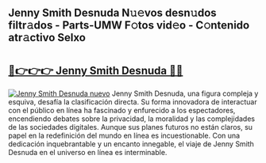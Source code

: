 ## Jenny Smith Desnuda N𝚞𝚎vos desn𝚞dos filtr𝚊dos - Parts-UMW F𝚘tos vid𝚎o - C𝚘ntenido atr𝚊ctivo Selxo

# <h2><a href="http://mb9y8p.tromn.icu/?c=Jenny+Smith+Desnuda">🔗👉👉👉 Jenny Smith Desnuda 🔗🔗</a></h2>

[![Jenny Smith Desnuda nuevo](https://i.imgur.com/pEAQMta.gif)](http://mb9y8p.tromn.icu/?c=Jenny+Smith+Desnuda)
Jenny Smith Desnuda, una figura compleja y esquiva, desafía la clasificación directa. Su forma innovadora de interactuar con el público en línea ha fascinado y enfurecido a los espectadores, encendiendo debates sobre la privacidad, la moralidad y las complejidades de las sociedades digitales. Aunque sus planes futuros no están claros, su papel en la redefinición del mundo en línea es incuestionable. Con una dedicación inquebrantable y un encanto innegable, el viaje de Jenny Smith Desnuda en el universo en línea es interminable.
